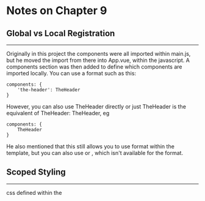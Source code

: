 # Notes on Chapter 9

## Global vs Local Registration
---

Originally in this project the components were all imported within main.js, but
he moved the import from there into App.vue, within the javascript.
A components section was then added to define which components are imported
locally.   You can use a format such as this:

```
components: {
    'the-header': TheHeader
}
```

However, you can also use TheHeader directly or just TheHeader is the equivalent
of TheHeader: TheHeader, eg

```
components: {
    TheHeader
}
```

He also mentioned that this still allows you to use <the-header><the-header> format
within the template, but you can also use <TheHeader> or <TheHeader />, which isn't
available for the <the-header> format.

## Scoped Styling
---

css defined within the <style> section of any component applies globally.   If you
want to limit the scope of the style to the template the <style> tag is within you
use this:

<style scoped>

I THINK IT WILL BE VERY GOOD PRACTICE TO USE scoped STYLING WITHIN ALL COMPONENTS IN
THE components DIRECTORY AND USE global STYLES IN App.vue, IE, THE MAIN APP.

The way that this works in practice is that vue changes each of your components and
gives them a unique identifier, eg:

<header data-v-988832>, it then modifies the css to use header and this unique
identifier to uniquely identify what it is applying to.

